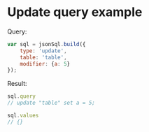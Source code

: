 # Update query example

Query:

``` js
var sql = jsonSql.build({
    type: 'update',
    table: 'table',
    modifier: {a: 5}
});
```

Result:

``` js
sql.query
// update "table" set a = 5;

sql.values
// {}
```
